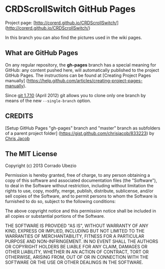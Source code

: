 CRDScrollSwitch GitHub Pages
============================
Project page: [http://corerd.github.io/CRDScrollSwitch/]
(http://corerd.github.io/CRDScrollSwitch/)

In this branch you can also find the pictures used in the wiki pages.  


What are GitHub Pages
---------------------
On any regular repository, the **gh-pages** branch has a special meaning
for GitHub: any content pushed here, will automatically published to the
project GitHub Pages.
The instructions can be found at
[Creating Project Pages manually]
(https://help.github.com/articles/creating-project-pages-manually).

Since [git 1.7.10](https://lkml.org/lkml/2012/3/28/418) (April 2012)
git allows you to clone only one branch by means of the new `--single-branch`
option.


CREDITS
-------
[Setup GitHub Pages "gh-pages" branch and "master" branch as subfolders
of a parent project folder]
(https://gist.github.com/chrisjacob/833223)
by [Chris Jacob](https://gist.github.com/chrisjacob)


The MIT License
---------------
Copyright (c) 2013 Corrado Ubezio

Permission is hereby granted, free of charge, to any person obtaining a copy
of this software and associated documentation files (the "Software"), to deal
in the Software without restriction, including without limitation the rights
to use, copy, modify, merge, publish, distribute, sublicense, and/or sell
copies of the Software, and to permit persons to whom the Software is
furnished to do so, subject to the following conditions:

The above copyright notice and this permission notice shall be included in
all copies or substantial portions of the Software.

THE SOFTWARE IS PROVIDED "AS IS", WITHOUT WARRANTY OF ANY KIND, EXPRESS OR
IMPLIED, INCLUDING BUT NOT LIMITED TO THE WARRANTIES OF MERCHANTABILITY,
FITNESS FOR A PARTICULAR PURPOSE AND NON-INFRINGEMENT. IN NO EVENT SHALL THE
AUTHORS OR COPYRIGHT HOLDERS BE LIABLE FOR ANY CLAIM, DAMAGES OR OTHER
LIABILITY, WHETHER IN AN ACTION OF CONTRACT, TORT OR OTHERWISE, ARISING FROM,
OUT OF OR IN CONNECTION WITH THE SOFTWARE OR THE USE OR OTHER DEALINGS IN
THE SOFTWARE.
